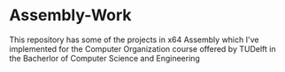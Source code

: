 # Assembly-Work
This repository has some of the projects in x64 Assembly which I've implemented for the Computer Organization course offered by TUDelft in the Bacherlor of Computer Science and Engineering
